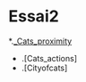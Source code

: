 # Essai2
*.[_Cats_proximity](https://emilieherpe.github.io/Essai2/cats_proximity.html)
* .[Cats_actions]
* .[Cityofcats]
